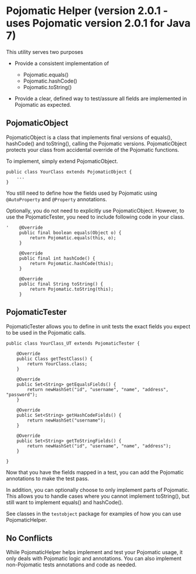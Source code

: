 Pojomatic Helper (version 2.0.1 - uses Pojomatic version 2.0.1 for Java 7)
================================

This utility serves two purposes

* Provide a consistent implementation of
    - Pojomatic.equals()
    - Pojomatic.hashCode()
    - Pojomatic.toString()

* Provide a clear, defined way to test/assure all fields are implemented in Pojomatic as expected.


PojomaticObject
-------------------------

PojomaticObject is a class that implements final versions of equals(), hashCode() and toString(),
calling the Pojomatic versions. PojomaticObject protects your class from accidental override of the Pojomatic functions.

To implement, simply extend PojomaticObject.

    public class YourClass extends PojomaticObject {
        ...
    }

You still need to define how the fields used by Pojomatic using `@AutoProperty` and `@Property` annotations.

Optionally, you do not need to explicitly use PojomaticObject. However, to use the PojomaticTester, you need to include
following code in your class.

    '    @Override
         public final boolean equals(Object o) {
             return Pojomatic.equals(this, o);
         }

         @Override
         public final int hashCode() {
             return Pojomatic.hashCode(this);
         }

         @Override
         public final String toString() {
             return Pojomatic.toString(this);
         }


PojomaticTester
-------------------------------

PojomaticTester allows you to define in unit tests the exact fields you expect to be used in the Pojomatic calls.

    public class YourClass_UT extends PojomaticTester {

        @Override
        public Class getTestClass() {
            return YourClass.class;
        }

        @Override
        public Set<String> getEqualsFields() {
            return newHashSet("id", "username", "name", "address", "password");
        }

        @Override
        public Set<String> getHashCodeFields() {
            return newHashSet("username");
        }

        @Override
        public Set<String> getToStringFields() {
            return newHashSet("id", "username", "name", "address");
        }

    }

Now that you have the fields mapped in a test, you can add the Pojomatic annotations to make the test pass.

In addition, you can optionally choose to only implement parts of Pojomatic. This allows you to handle cases where you cannot implement toString(), but still want to implement equals() and hashCode().

See classes in the `testobject` package for examples of how you can use PojomaticHelper.




No Conflicts
-------------------------------

While PojomaticHelper helps implement and test your Pojomatic usage, it only deals with Pojomatic logic and annotations.
You can also implement non-Pojomatic tests annotations and code as needed.


